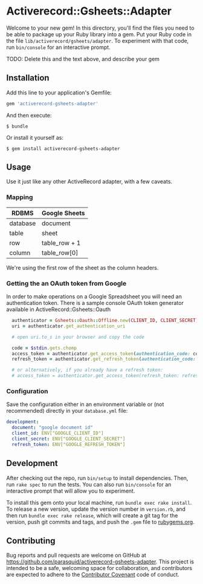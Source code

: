 # Activerecord::Gsheets::Adapter

Welcome to your new gem! In this directory, you'll find the files you need to be able to package up your Ruby library into a gem. Put your Ruby code in the file `lib/activerecord/gsheets/adapter`. To experiment with that code, run `bin/console` for an interactive prompt.

TODO: Delete this and the text above, and describe your gem

## Installation

Add this line to your application's Gemfile:

```ruby
gem 'activerecord-gsheets-adapter'
```

And then execute:

    $ bundle

Or install it yourself as:

    $ gem install activerecord-gsheets-adapter

## Usage

Use it just like any other ActiveRecord adapter, with a few caveats.

### Mapping

| RDBMS    | Google Sheets |
|----------|---------------|
| database | document      |
| table    | sheet         |
| row      | table_row + 1 |
| column   | table_row[0]  |

We're using the first row of the sheet as the column headers.

### Getting the an OAuth token from Google

In order to make operations on a Google Spreadsheet you will need an authentication token. There is a sample console OAuth token generator available in ActiveRecord::Gsheets::Oauth

```ruby
  authenticator = Gsheets::Oauth::Offline.new(CLIENT_ID, CLIENT_SECRET)
  uri = authenticator.get_authentication_uri

  # open uri.to_s in your browser and copy the code

  code = $stdin.gets.chomp
  access_token = authenticator.get_access_token(authentication_code: code)
  refresh_token = authenticator.get_refresh_token(authentication_code: code)

  # or alternatively, if you already have a refresh token:
  # access_token = authenticator.get_access_token(refresh_token: refresh_token)
```

### Configuration

Save the configuration either in an environment variable or (not recommended) directly in your `database.yml` file:

```yaml
development:
  document: "google document id"
  client_id: ENV["GOOGLE_CLIENT_ID"]
  client_secret: ENV["GOOGLE_CLIENT_SECRET"]
  refresh_token: ENV["GOOGLE_REFRESH_TOKEN"]
```

## Development

After checking out the repo, run `bin/setup` to install dependencies. Then, run `rake spec` to run the tests. You can also run `bin/console` for an interactive prompt that will allow you to experiment.

To install this gem onto your local machine, run `bundle exec rake install`. To release a new version, update the version number in `version.rb`, and then run `bundle exec rake release`, which will create a git tag for the version, push git commits and tags, and push the `.gem` file to [rubygems.org](https://rubygems.org).

## Contributing

Bug reports and pull requests are welcome on GitHub at https://github.com/parasquid/activerecord-gsheets-adapter. This project is intended to be a safe, welcoming space for collaboration, and contributors are expected to adhere to the [Contributor Covenant](contributor-covenant.org) code of conduct.

